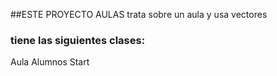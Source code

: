 ##ESTE PROYECTO AULAS
 trata sobre un aula y usa vectores

### tiene las siguientes clases:

Aula
Alumnos
Start